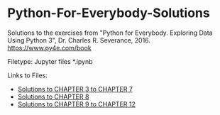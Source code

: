 # Python-For-Everybody-Solutions

Solutions to the exercises from "Python for Everybody. Exploring Data Using Python 3", Dr. Charles R. Severance, 2016.
https://www.py4e.com/book

Filetype: Jupyter files *.ipynb

Links to Files:
- [Solutions to CHAPTER 3 to CHAPTER 7](https://github.com/AlexisDir/Python-For-Everybody-Solutions-/blob/main/Python%20for%20Everybody_CHAPTER%203%20to%207.%20LISTS_Solutions_GitHub.ipynb)
- [Solutions to CHAPTER 8](https://github.com/AlexisDir/Python-For-Everybody-Solutions-/blob/main/Python%20for%20Everybody_CHAPTER%208.%20LISTS_Solutions.ipynb)
- [Solutions to CHAPTER 9 to CHAPTER 12](https://github.com/AlexisDir/Python-For-Everybody_Solutions/blob/main/Python%20for%20Everybody_CHAPTER%209%20to%2012.%20LISTS_Solutions_GitHub.ipynb)
